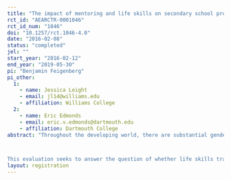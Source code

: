```yaml
---
title: "The impact of mentoring and life skills on secondary school progression and child labor among girls: A randomized controlled trial in Rajasthan, India"
rct_id: "AEARCTR-0001046"
rct_id_num: "1046"
doi: "10.1257/rct.1046-4.0"
date: "2016-02-08"
status: "completed"
jel: ""
start_year: "2016-02-12"
end_year: "2019-05-30"
pi: "Benjamin Feigenberg"
pi_other:
  1:
    - name: Jessica Leight
    - email: jl14@williams.edu
    - affiliation: Williams College
  2:
    - name: Eric Edmonds
    - email: eric.v.edmonds@dartmouth.edu
    - affiliation: Dartmouth College
abstract: "Throughout the developing world, there are substantial gender differences in school attendance and the economic lives of children. Moreover, these differences generally widen as cohorts age as the gap between male and female enrollment increases. Female students are accordingly less likely than their male peers both to enter and to graduate from secondary school. This dropout risk is associated with vulnerability to child labor, forced labor, and human trafficking.

This evaluation seeks to answer the question of whether life skills training and mentoring by older female role models, denoted “social mobilizers”, can improve school progression and non-cognitive skills for girls while reducing their engagement in child labor. The project is being implemented by Williams College in partnership with the Abdul Latif Jameel Poverty Action Lab and the non-governmental organization Room to Read. The objective is to evaluate Room to Read’s Girls’ Education Program, and the sample includes 2,551 girls in 119 schools that are located in the Ajmer District of Rajasthan, India. To evaluate program impacts, girls in 60 of the 119 schools were randomly assigned to receive Room to Read’s Girls’ Education Program, while girls attending the remaining 59 schools were assigned to the control group."
layout: registration
---
```


